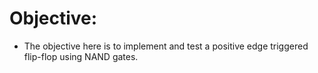 # Objective:

- The objective here is to implement and test a positive edge triggered flip-flop using NAND gates.
